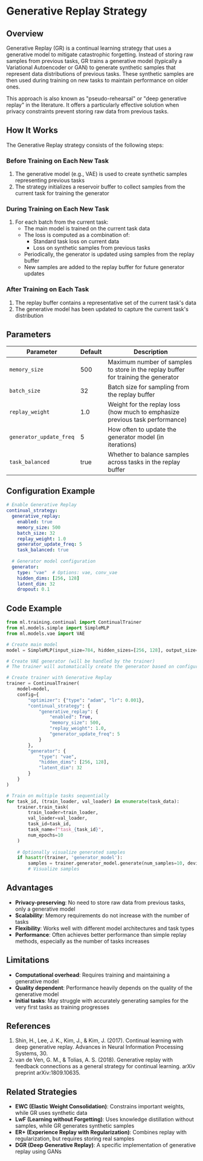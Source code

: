 # Generative Replay Strategy

## Overview

Generative Replay (GR) is a continual learning strategy that uses a generative model to mitigate catastrophic forgetting. Instead of storing raw samples from previous tasks, GR trains a generative model (typically a Variational Autoencoder or GAN) to generate synthetic samples that represent data distributions of previous tasks. These synthetic samples are then used during training on new tasks to maintain performance on older ones.

This approach is also known as "pseudo-rehearsal" or "deep generative replay" in the literature. It offers a particularly effective solution when privacy constraints prevent storing raw data from previous tasks.

## How It Works

The Generative Replay strategy consists of the following steps:

### Before Training on Each New Task
1. The generative model (e.g., VAE) is used to create synthetic samples representing previous tasks
2. The strategy initializes a reservoir buffer to collect samples from the current task for training the generator

### During Training on Each New Task
1. For each batch from the current task:
   - The main model is trained on the current task data
   - The loss is computed as a combination of:
     - Standard task loss on current data
     - Loss on synthetic samples from previous tasks
   - Periodically, the generator is updated using samples from the replay buffer
   - New samples are added to the replay buffer for future generator updates

### After Training on Each Task
1. The replay buffer contains a representative set of the current task's data
2. The generative model has been updated to capture the current task's distribution

## Parameters

| Parameter | Default | Description |
|-----------|---------|-------------|
| `memory_size` | 500 | Maximum number of samples to store in the replay buffer for training the generator |
| `batch_size` | 32 | Batch size for sampling from the replay buffer |
| `replay_weight` | 1.0 | Weight for the replay loss (how much to emphasize previous task performance) |
| `generator_update_freq` | 5 | How often to update the generator model (in iterations) |
| `task_balanced` | true | Whether to balance samples across tasks in the replay buffer |

## Configuration Example

```yaml
# Enable Generative Replay
continual_strategy:
  generative_replay:
    enabled: true
    memory_size: 500
    batch_size: 32
    replay_weight: 1.0
    generator_update_freq: 5
    task_balanced: true
  
  # Generator model configuration
  generator:
    type: "vae"  # Options: vae, conv_vae
    hidden_dims: [256, 128]
    latent_dim: 32
    dropout: 0.1
```

## Code Example

```python
from ml.training.continual import ContinualTrainer
from ml.models.simple import SimpleMLP
from ml.models.vae import VAE

# Create main model
model = SimpleMLP(input_size=784, hidden_sizes=[256, 128], output_size=10)

# Create VAE generator (will be handled by the trainer)
# The trainer will automatically create the generator based on configuration

# Create trainer with Generative Replay
trainer = ContinualTrainer(
    model=model,
    config={
        "optimizer": {"type": "adam", "lr": 0.001},
        "continual_strategy": {
            "generative_replay": {
                "enabled": True,
                "memory_size": 500,
                "replay_weight": 1.0,
                "generator_update_freq": 5
            }
        },
        "generator": {
            "type": "vae",
            "hidden_dims": [256, 128],
            "latent_dim": 32
        }
    }
)

# Train on multiple tasks sequentially
for task_id, (train_loader, val_loader) in enumerate(task_data):
    trainer.train_task(
        train_loader=train_loader,
        val_loader=val_loader,
        task_id=task_id,
        task_name=f"task_{task_id}",
        num_epochs=10
    )
    
    # Optionally visualize generated samples
    if hasattr(trainer, 'generator_model'):
        samples = trainer.generator_model.generate(num_samples=10, device=device)
        # Visualize samples
```

## Advantages

- **Privacy-preserving**: No need to store raw data from previous tasks, only a generative model
- **Scalability**: Memory requirements do not increase with the number of tasks
- **Flexibility**: Works well with different model architectures and task types
- **Performance**: Often achieves better performance than simple replay methods, especially as the number of tasks increases

## Limitations

- **Computational overhead**: Requires training and maintaining a generative model
- **Quality dependent**: Performance heavily depends on the quality of the generative model
- **Initial tasks**: May struggle with accurately generating samples for the very first tasks as training progresses

## References

1. Shin, H., Lee, J. K., Kim, J., & Kim, J. (2017). Continual learning with deep generative replay. Advances in Neural Information Processing Systems, 30.
2. van de Ven, G. M., & Tolias, A. S. (2018). Generative replay with feedback connections as a general strategy for continual learning. arXiv preprint arXiv:1809.10635.

## Related Strategies

- **EWC (Elastic Weight Consolidation)**: Constrains important weights, while GR uses synthetic data
- **LwF (Learning without Forgetting)**: Uses knowledge distillation without samples, while GR generates synthetic samples
- **ER+ (Experience Replay with Regularization)**: Combines replay with regularization, but requires storing real samples
- **DGR (Deep Generative Replay)**: A specific implementation of generative replay using GANs 